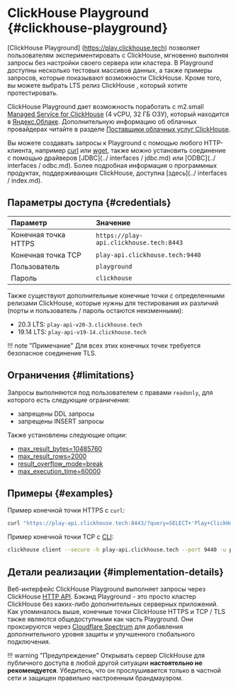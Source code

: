 # ClickHouse Playground {#clickhouse-playground}

[ClickHouse Playground] (https://play.clickhouse.tech) позволяет пользователям экспериментировать с ClickHouse, мгновенно выполняя запросы без настройки своего сервера или кластера.
В Playground доступны несколько тестовых массивов данных, а также примеры запросов, которые показывают возможности ClickHouse. Кроме того, вы можете выбрать LTS релиз ClickHouse , который хотите протестировать.

ClickHouse Playground дает возможность поработать с m2.small [Managed Service for ClickHouse](https://cloud.yandex.com/services/managed-clickhouse) (4 vCPU, 32 ГБ ОЗУ), который находится в [Яндекс.Облаке](https://cloud.yandex.com/). Дополнительную информацию об облачных провайдерах читайте в разделе [Поставщики облачных услуг ClickHouse](../commercial/cloud.md).

Вы можете создавать запросы к Playground с помощью любого HTTP-клиента, например [curl](https://curl.haxx.se) или [wget](https://www.gnu.org/software/wget/), также можно установить соединение с помощью драйверов [JDBC](../ interfaces / jdbc.md) или [ODBC](../ interfaces / odbc.md). Более подробная информация о программных продуктах, поддерживающих ClickHouse, доступна [здесь](../ interfaces / index.md).

## Параметры доступа {#credentials}

| Параметр            | Значение                                |
|:--------------------|:----------------------------------------|
| Конечная точка HTTPS| `https://play-api.clickhouse.tech:8443` |
| Конечная точка TCP  | `play-api.clickhouse.tech:9440`         |
| Пользователь        | `playground`                            |
| Пароль              | `clickhouse`                            |

Также существуют дополнительные конечные точки с определенными релизами ClickHouse, которые нужны для тестирования их различий (порты и пользователь / пароль остаются неизменными):

-   20.3 LTS: `play-api-v20-3.clickhouse.tech`
-   19.14 LTS: `play-api-v19-14.clickhouse.tech`

!!! note "Примечание"
    Для всех этих конечных точек требуется безопасное соединение TLS.

## Ограничения {#limitations}

Запросы выполняются под пользователем с правами `readonly`, для которого есть следующие ограничения:
- запрещены DDL запросы
- запрещены INSERT запросы

Также установлены следующие опции:
- [max\_result\_bytes=10485760](../operations/settings/query_complexity/#max-result-bytes)
- [max\_result\_rows=2000](../operations/settings/query_complexity/#setting-max_result_rows)
- [result\_overflow\_mode=break](../operations/settings/query_complexity/#result-overflow-mode)
- [max\_execution\_time=60000](../operations/settings/query_complexity/#max-execution-time)

## Примеры {#examples}

Пример конечной точки HTTPS с `curl`:

``` bash
curl "https://play-api.clickhouse.tech:8443/?query=SELECT+'Play+ClickHouse\!';&user=playground&password=clickhouse&database=datasets"
```

Пример конечной точки TCP с [CLI](../interfaces/cli.md):

``` bash
clickhouse client --secure -h play-api.clickhouse.tech --port 9440 -u playground --password clickhouse -q "SELECT 'Play ClickHouse\!'"
```

## Детали реализации {#implementation-details}

Веб-интерфейс ClickHouse Playground выполняет запросы через ClickHouse [HTTP API](../interfaces/http.md).
Бэкэнд Playground - это просто кластер ClickHouse без каких-либо дополнительных серверных приложений. Как упоминалось выше, конечные точки ClickHouse HTTPS и TCP / TLS также являются общедоступными как часть Playground. Они проксируются через [Cloudflare Spectrum](https://www.cloudflare.com/products/cloudflare-spectrum/) для добавления дополнительного уровня защиты и улучшенного глобального подключения.

!!! warning "Предупреждение"
Открывать сервер ClickHouse для публичного доступа  в любой другой ситуации **настоятельно не рекомендуется**. Убедитесь, что он прослушивается только в частной сети и защищен правильно настроенным брандмауэром.
